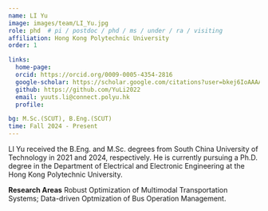 ```yaml
---
name: LI Yu
image: images/team/LI_Yu.jpg
role: phd  # pi / postdoc / phd / ms / under / ra / visiting
affiliation: Hong Kong Polytechnic University
order: 1

links:
  home-page: 
  orcid: https://orcid.org/0009-0005-4354-2816
  google-scholar: https://scholar.google.com/citations?user=bkej6IoAAAAJ&hl=zh-CN
  github: https://github.com/YuLi2022
  email: yuuts.li@connect.polyu.hk
  profile: 

bg: M.Sc.(SCUT), B.Eng.(SCUT)
time: Fall 2024 - Present 
---
```


<!--  Add a short self introduction here -->
<!-- Like Research Areas -->

LI Yu received the B.Eng. and M.Sc. degrees from South China University of Technology in 2021 and 2024, respectively. He is currently pursuing a Ph.D. degree in the Department of Electrical and Electronic Engineering at the Hong Kong Polytechnic University.

**Research Areas**
Robust Optimization of Multimodal Transportation Systems; Data-driven Optmization of Bus Operation Management.

